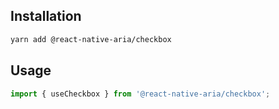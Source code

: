 ## Installation

```sh
yarn add @react-native-aria/checkbox
```

## Usage

```js
import { useCheckbox } from '@react-native-aria/checkbox';
```

